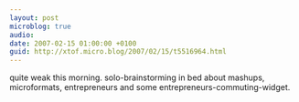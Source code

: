 ```yaml
---
layout: post
microblog: true
audio: 
date: 2007-02-15 01:00:00 +0100
guid: http://xtof.micro.blog/2007/02/15/t5516964.html
---
```

quite weak this morning. solo-brainstorming in bed about mashups, microformats, entrepreneurs and some entrepreneurs-commuting-widget.
